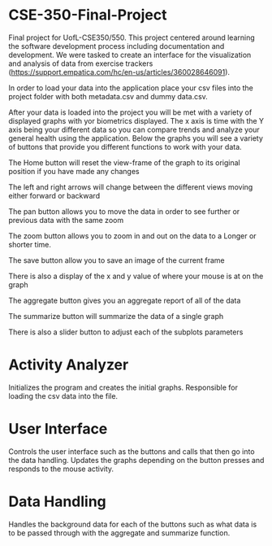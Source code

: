# CSE-350-Final-Project
Final project for UofL-CSE350/550. This project centered around learning the software development process including documentation and development. We were tasked to create an interface for the visualization and analysis of data from exercise trackers (https://support.empatica.com/hc/en-us/articles/360028646091).

In order to load your data into the application place your csv files into the project folder with both metadata.csv and dummy data.csv.

After your data is loaded into the project you will be met with a variety of displayed graphs with yor biometrics displayed. The x axis is time with the Y axis being your different data so you can compare trends and analyze your general health using the application. Below the graphs you will see a variety of buttons that provide you different functions to work with your data.

The Home button will reset the view-frame of the graph to its original position if you have made any changes

The left and right arrows will change between the different views moving either forward or backward

The pan button allows you to move the data in order to see further or previous data with the same zoom

The zoom button allows you to zoom in and out on the data to a Longer or shorter time.

The save button allow you to save an image of the current frame

There is also a display of the x and y value of where your mouse is at on the graph 

The aggregate button gives you an aggregate report of all of the data

The summarize button will summarize the data of a single graph

There is also a slider button to adjust each of the subplots parameters 

# Activity Analyzer
Initializes the program and creates the initial graphs. Responsible for loading the csv data into the file. 

# User Interface
Controls the user interface such as the buttons and calls that then go into the data handling. Updates the graphs depending on the button presses and responds to the mouse activity. 

# Data Handling
Handles the background data for each of the buttons such as what data is to be passed through with the aggregate and summarize function. 

